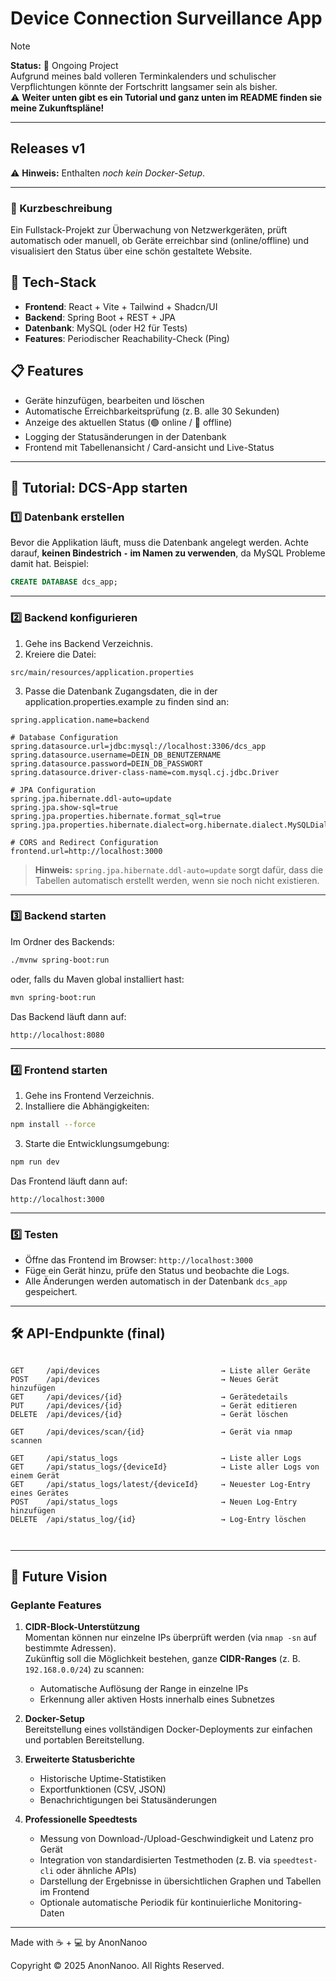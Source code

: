 # Device Connection Surveillance App

> [!NOTE]
> **Status:** 🚧 Ongoing Project  
> Aufgrund meines bald volleren Terminkalenders und schulischer Verpflichtungen könnte der Fortschritt langsamer sein als bisher.  
> ⚠️ **Weiter unten gibt es ein Tutorial und ganz unten im README finden sie meine Zukunftspläne!**

---

## Releases v1
⚠️ **Hinweis:** Enthalten *noch kein Docker-Setup*.

---

### 📝 Kurzbeschreibung
Ein Fullstack-Projekt zur Überwachung von Netzwerkgeräten, prüft automatisch oder manuell, ob Geräte erreichbar sind (online/offline) und visualisiert den Status über eine schön gestaltete Website.

## 🔧 Tech-Stack

- **Frontend**: React + Vite + Tailwind + Shadcn/UI
- **Backend**: Spring Boot + REST + JPA
- **Datenbank**: MySQL (oder H2 für Tests)
- **Features**: Periodischer Reachability-Check (Ping)

## 📋 Features

- Geräte hinzufügen, bearbeiten und löschen
- Automatische Erreichbarkeitsprüfung (z. B. alle 30 Sekunden)
- Anzeige des aktuellen Status (🟢 online / 🔴 offline)
- Logging der Statusänderungen in der Datenbank
- Frontend mit Tabellenansicht / Card-ansicht und Live-Status


---

## 🚀 Tutorial: DCS-App starten

### 1️⃣ Datenbank erstellen

Bevor die Applikation läuft, muss die Datenbank angelegt werden.
Achte darauf, **keinen Bindestrich `-` im Namen zu verwenden**, da MySQL Probleme damit hat.
Beispiel:

```sql
CREATE DATABASE dcs_app;
```

---

### 2️⃣ Backend konfigurieren

1. Gehe ins Backend Verzeichnis.
2. Kreiere die Datei:

```
src/main/resources/application.properties
```

3. Passe die Datenbank Zugangsdaten, die in der application.properties.example zu finden sind an:

```properties
spring.application.name=backend

# Database Configuration
spring.datasource.url=jdbc:mysql://localhost:3306/dcs_app
spring.datasource.username=DEIN_DB_BENUTZERNAME
spring.datasource.password=DEIN_DB_PASSWORT
spring.datasource.driver-class-name=com.mysql.cj.jdbc.Driver

# JPA Configuration
spring.jpa.hibernate.ddl-auto=update
spring.jpa.show-sql=true
spring.jpa.properties.hibernate.format_sql=true
spring.jpa.properties.hibernate.dialect=org.hibernate.dialect.MySQLDialect

# CORS and Redirect Configuration
frontend.url=http://localhost:3000
```

> **Hinweis:** `spring.jpa.hibernate.ddl-auto=update` sorgt dafür, dass die Tabellen automatisch erstellt werden, wenn sie noch nicht existieren.

---

### 3️⃣ Backend starten

Im Ordner des Backends:

```bash
./mvnw spring-boot:run
```

oder, falls du Maven global installiert hast:

```bash
mvn spring-boot:run
```

Das Backend läuft dann auf:

```
http://localhost:8080
```

---

### 4️⃣ Frontend starten

1. Gehe ins Frontend Verzeichnis.
2. Installiere die Abhängigkeiten:

```bash
npm install --force
```

3. Starte die Entwicklungsumgebung:

```bash
npm run dev
```

Das Frontend läuft dann auf:

```
http://localhost:3000
```

---

### 5️⃣ Testen

* Öffne das Frontend im Browser: `http://localhost:3000`
* Füge ein Gerät hinzu, prüfe den Status und beobachte die Logs.
* Alle Änderungen werden automatisch in der Datenbank `dcs_app` gespeichert.

---

## 🛠️ API-Endpunkte (final)

```

GET     /api/devices                           → Liste aller Geräte  
POST    /api/devices                           → Neues Gerät hinzufügen  
GET     /api/devices/{id}                      → Gerätedetails  
PUT     /api/devices/{id}                      → Gerät editieren  
DELETE  /api/devices/{id}                      → Gerät löschen

GET     /api/devices/scan/{id}                 → Gerät via nmap scannen

GET     /api/status_logs                       → Liste aller Logs
GET     /api/status_logs/{deviceId}            → Liste aller Logs von einem Gerät
GET     /api/status_logs/latest/{deviceId}     → Neuester Log-Entry eines Gerätes         
POST    /api/status_logs                       → Neuen Log-Entry hinzufügen  
DELETE  /api/status_log/{id}                   → Log-Entry löschen

            
````

---

## 🔮 Future Vision

### Geplante Features

1. **CIDR-Block-Unterstützung**  
   Momentan können nur einzelne IPs überprüft werden (via `nmap -sn` auf bestimmte Adressen).  
   Zukünftig soll die Möglichkeit bestehen, ganze **CIDR-Ranges** (z. B. `192.168.0.0/24`) zu scannen:  
   - Automatische Auflösung der Range in einzelne IPs  
   - Erkennung aller aktiven Hosts innerhalb eines Subnetzes  

2. **Docker-Setup**  
   Bereitstellung eines vollständigen Docker-Deployments zur einfachen und portablen Bereitstellung.

3. **Erweiterte Statusberichte**  
   - Historische Uptime-Statistiken  
   - Exportfunktionen (CSV, JSON)  
   - Benachrichtigungen bei Statusänderungen  

4. **Professionelle Speedtests**

   * Messung von Download-/Upload-Geschwindigkeit und Latenz pro Gerät
   * Integration von standardisierten Testmethoden (z. B. via `speedtest-cli` oder ähnliche APIs)
   * Darstellung der Ergebnisse in übersichtlichen Graphen und Tabellen im Frontend
   * Optionale automatische Periodik für kontinuierliche Monitoring-Daten

---

Made with ☕ + 💻 by AnonNanoo

Copyright © 2025 AnonNanoo. All Rights Reserved.

